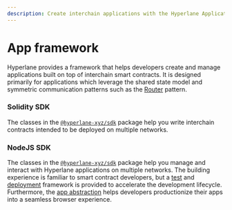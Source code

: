```yaml
---
description: Create interchain applications with the Hyperlane Application SDK
---
```


# App framework

Hyperlane provides a framework that helps developers create and manage applications built on top of interchain smart contracts. It is designed primarily for applications which leverage the shared state model and symmetric communication patterns such as the [Router](writing-contracts/router.md) pattern.&#x20;

### Solidity SDK&#x20;

The classes in the [`@hyperlane-xyz/sdk`](https://www.npmjs.com/package/@hyperlane-xyz/sdk) package help you write interchain contracts intended to be deployed on multiple networks.&#x20;

### NodeJS SDK

The classes in the [`@hyperlane-xyz/sdk`](https://www.npmjs.com/package/@hyperlane-xyz/sdk) package help you manage and interact with Hyperlane applications on multiple networks. The building experience is familiar to smart contract developers, but a [test](nodejs-sdk/testing-contracts.md) and [deployment](nodejs-sdk/deploying-contracts.md) framework is provided to accelerate the development lifecycle. Furthermore, the [app abstraction](nodejs-sdk/contract-interaction/) helps developers productionize their apps into a seamless browser experience.&#x20;
